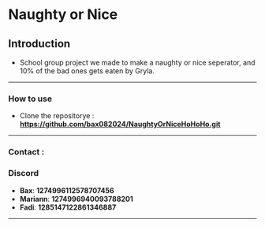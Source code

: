 # Naughty or Nice

## Introduction

- School group project we made to make a naughty or nice seperator, and 10% of the bad ones gets eaten by Gryla.

---

### How to use

- Clone the repositorye : **https://github.com/bax082024/NaughtyOrNiceHoHoHo.git**

---

### Contact :

### Discord

- **Bax**: **1274996112578707456**
- **Mariann**: **1274996940093788201**
- **Fadi**: **1285147122861346887**

---
